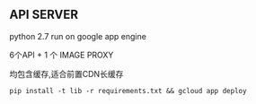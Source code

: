 ## API SERVER

python 2.7 run on google app engine

6个API + 1 个 IMAGE PROXY

均包含缓存,适合前置CDN长缓存

`pip install -t lib -r requirements.txt && gcloud app deploy`